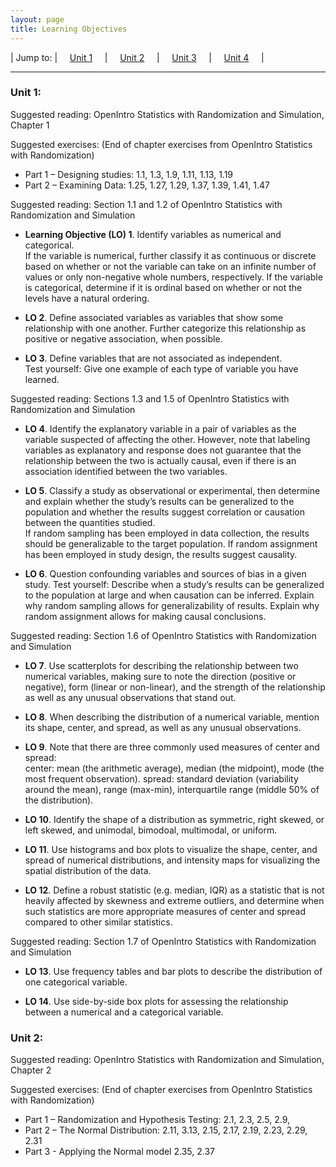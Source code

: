 ```yaml
---
layout: page
title: Learning Objectives
---
```


| Jump to: | &nbsp;&nbsp;&nbsp; [Unit 1]({{site.baseurl}}/los/#unit1) &nbsp;&nbsp;&nbsp; | &nbsp;&nbsp;&nbsp; [Unit 2]({{site.baseurl}}/los/#unit2) &nbsp;&nbsp;&nbsp; | &nbsp;&nbsp;&nbsp; [Unit 3]({{site.baseurl}}/los/#unit3) &nbsp;&nbsp;&nbsp; | &nbsp;&nbsp;&nbsp; [Unit 4]({{site.baseurl}}/los/#unit4) &nbsp;&nbsp;&nbsp; |

* * *

### <a name="unit1"></a>Unit 1:

Suggested reading: OpenIntro Statistics with Randomization and Simulation, Chapter 1  

Suggested exercises: (End of chapter exercises from OpenIntro Statistics with Randomization) 

* Part 1 – Designing studies: 1.1, 1.3, 1.9, 1.11, 1.13, 1.19
* Part 2 – Examining Data: 1.25, 1.27, 1.29, 1.37, 1.39, 1.41, 1.47

Suggested reading: Section 1.1 and 1.2 of OpenIntro Statistics with Randomization and Simulation  

* **Learning Objective (LO) 1**. Identify variables as numerical and categorical.  
If the variable is numerical, further classify it as continuous or discrete based on whether or not the variable can take on an infinite number of values or only non-negative whole numbers, respectively. 
If the variable is categorical, determine if it is ordinal based on whether or not the levels have a natural ordering. 

* **LO 2**. Define associated variables as variables that show some relationship with one another. Further categorize this relationship as positive or negative association, when possible.  

* **LO 3**. Define variables that are not associated as independent.  
Test yourself: Give one example of each type of variable you have learned.  

Suggested reading: Sections 1.3 and 1.5 of OpenIntro Statistics with Randomization and Simulation  

* **LO 4**. Identify the explanatory variable in a pair of variables as the variable suspected of affecting the other. However, note that labeling variables as explanatory and response does not guarantee that the relationship between the two is actually causal, even if there is an association identified between the two variables.  

* **LO 5**. Classify a study as observational or experimental, then determine and explain whether the study’s results can be generalized to the population and whether the results suggest correlation or causation between the quantities studied.  
If random sampling has been employed in data collection, the results should be generalizable to the target population. 
If random assignment has been employed in study design, the results suggest causality. 

* **LO 6**. Question confounding variables and sources of bias in a given study.
Test yourself:
Describe when a study’s results can be generalized to the population at large and when causation can be inferred.
Explain why random sampling allows for generalizability of results.
Explain why random assignment allows for making causal conclusions.

Suggested reading: Section 1.6 of OpenIntro Statistics with Randomization and Simulation  

* **LO 7**. Use scatterplots for describing the relationship between two numerical variables, making sure to note the direction (positive or negative), form (linear or non-linear), and the strength of the relationship as well as any unusual observations that stand out.  

* **LO 8**. When describing the distribution of a numerical variable, mention its shape, center, and spread, as well as any unusual observations.

* **LO 9**. Note that there are three commonly used measures of center and spread:  
center: mean (the arithmetic average), median (the midpoint), mode (the most frequent observation).
spread: standard deviation (variability around the mean), range (max-min), interquartile range (middle 50% of the distribution). 

* **LO 10**. Identify the shape of a distribution as symmetric, right skewed, or left skewed, and unimodal, bimodoal, multimodal, or uniform.  

* **LO 11**. Use histograms and box plots to visualize the shape, center, and spread of numerical distributions, and intensity maps for visualizing the spatial distribution of the data.  

* **LO 12**. Define a robust statistic (e.g. median, IQR) as a statistic that is not heavily affected by skewness and extreme outliers, and determine when such statistics are more appropriate measures of center and spread compared to other similar statistics.  

Suggested reading: Section 1.7 of OpenIntro Statistics with Randomization and Simulation  

* **LO 13**. Use frequency tables and bar plots to describe the distribution of one categorical variable. 

* **LO 14**. Use side-by-side box plots for assessing the relationship between a numerical and a categorical variable. 

### <a name="unit1"></a>Unit 2:

Suggested reading: OpenIntro Statistics with Randomization and Simulation, Chapter 2  

Suggested exercises: (End of chapter exercises from OpenIntro Statistics with Randomization) 

* Part 1 – Randomization and Hypothesis Testing: 2.1, 2.3, 2.5, 2.9, 
* Part 2 – The Normal Distribution: 2.11, 3.13, 2.15, 2.17, 2.19, 2.23, 2.29, 2.31
* Part 3 - Applying the Normal model 2.35, 2.37




